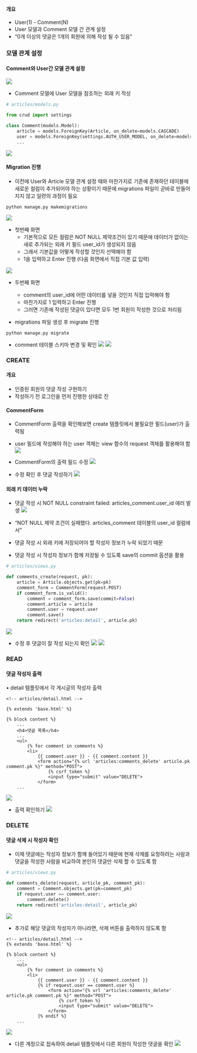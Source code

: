 #### 개요
-  User(1) - Comment(N)
-  User 모델과 Comment 모델 간 관계 설정
-  “0개 이상의 댓글은 1개의 회원에 의해 작성 될 수 있음”

### 모델 관계 설정
#### Comment와 User간 모델 관계 설정
![](assets/14.%201%20to%20N%20%20(User%20-%20Comment).png)

- Comment 모델에 User 모델을 참조하는 외래 키 작성
```python
# articles/models.py

from crud import settings

class Comment(models.Model):
	article = models.ForeignKey(Article, on_delete=models.CASCADE)
	user = models.ForeignKey(settings.AUTH_USER_MODEL, on_delete=models.CASCADE)
	...
```
![](assets/14.%201%20to%20N%20%20(User%20-%20Comment)-1.png)

#### Migration 진행
- 이전에 User와 Article 모델 관계 설정 때와 마찬가지로 기존에 존재하던 테이블에 새로운 컬럼이 추가되어야 하는 상황이기 때문에 migrations 파일이 곧바로 만들어지지 않고 일련의 과정이 필요
```shell
python manage.py makemigrations
```

![](assets/14.%201%20to%20N%20%20(User%20-%20Comment)-2.png)
- 첫번째 화면
	- 기본적으로 모든 컬럼은 NOT NULL 제약조건이 있기 때문에 데이터가 없이는 <br>새로 추가되는 외래 키 필드 user_id가 생성되지 않음
	- 그래서 기본값을 어떻게 작성할 것인지 선택해야 함
	- 1을 입력하고 Enter 진행 (다음 화면에서 직접 기본 값 입력)

![](assets/14.%201%20to%20N%20%20(User%20-%20Comment)-3.png)
- 두번째 화면
	- comment의 user_id에 어떤 데이터를 넣을 것인지 직접 입력해야 함
	- 마찬가지로 1 입력하고 Enter 진행
	- 그러면 기존에 작성된 댓글이 있다면 모두 1번 회원이 작성한 것으로 처리됨

- migrations 파일 생성 후 migrate 진행
```shell
python manage.py migrate
```

-  comment 테이블 스키마 변경 및 확인
![](assets/14.%201%20to%20N%20%20(User%20-%20Comment)-4.png)
![](assets/14.%201%20to%20N%20%20(User%20-%20Comment)-5.png)


### CREATE
#### 개요
- 인증된 회원의 댓글 작성 구현하기
- 작성하기 전 로그인을 먼저 진행한 상태로 진

#### CommentForm
-  CommentForm 출력을 확인해보면 create 템플릿에서 불필요한 필드(user)가 출력됨
-  user 필드에 작성해야 하는 user 객체는 view 함수의 request 객체를 활용해야 함
![](assets/14.%201%20to%20N%20%20(User%20-%20Comment)-6.png)

- CommentForm의 출력 필드 수정
![](assets/14.%201%20to%20N%20%20(User%20-%20Comment)-7.png)

- 수정 확인 후 댓글 작성하기 
![](assets/14.%201%20to%20N%20%20(User%20-%20Comment)-8.png)

#### 외래 키 데이터 누락
- 댓글 작성 시 NOT NULL constraint failed: articles_comment.user_id 에러 발생
![](assets/14.%201%20to%20N%20%20(User%20-%20Comment)-9.png)
-  “NOT NULL 제약 조건이 실패했다. articles_comment 테이블의 user_id 컬럼에서”
-  댓글 작성 시 외래 키에 저장되어야 할 작성자 정보가 누락 되었기 때문

- 댓글 작성 시 작성자 정보가 함께 저장될 수 있도록 save의 commit 옵션을 활용
```python
# articles/views.py

def comments_create(request, pk):
	article = Article.objects.get(pk=pk)
	comment_form = CommentForm(request.POST)
	if comment_form.is_valid():
		comment = comment_form.save(commit=False)
		comment.article = article
		comment.user = request.user
		comment.save()
	return redirect('articles:detail', article.pk)
```

![](assets/14.%201%20to%20N%20%20(User%20-%20Comment)-10.png)

- 수정 후 댓글이 잘 작성 되는지 확인
![](assets/14.%201%20to%20N%20%20(User%20-%20Comment)-11.png)
![](assets/14.%201%20to%20N%20%20(User%20-%20Comment)-12.png)


### READ
#### 댓글 작성자 출력
• detail 템플릿에서 각 게시글의 작성자 출력
```django
<!-- articles/detail.html -->

{% extends 'base.html' %}

{% block content %}
	...
	<h4>댓글 목록</h4>
	... 
	<ul>
		{% for comment in comments %}
		<li>
			{{ comment.user }} - {{ comment.content }}
			<form action="{% url 'articles:comments_delete' article.pk comment.pk %}" method="POST">
				{% csrf_token %}
				<input type="submit" value="DELETE">
			</form>
	...

```

![](assets/14.%201%20to%20N%20%20(User%20-%20Comment)-13.png)

- 출력 확인하기
![](assets/14.%201%20to%20N%20%20(User%20-%20Comment)-14.png)

### DELETE
#### 댓글 삭제 시 작성자 확인
- 이제 댓글에는 작성자 정보가 함께 들어있기 때문에 현재 삭제를 요청하려는 사람과 댓글을 작성한 사람을 비교하여 본인의 댓글만 삭제 할 수 있도록 함
```python
# articles/views.py

def comments_delete(request, article_pk, comment_pk):
	comment = Comment.objects.get(pk=comment_pk)
	if request.user == comment.user:
		comment.delete()
	return redirect('articles:detail', article_pk)

```

![](assets/14.%201%20to%20N%20%20(User%20-%20Comment)-15.png)

- 추가로 해당 댓글의 작성자가 아니라면, 삭제 버튼을 출력하지 않도록 함
```django
<!-- articles/detail.html -->
{% extends 'base.html' %}

{% block content %}
	...
	<ul>
		{% for comment in comments %}
		<li>
			{{ comment.user }} - {{ comment.content }}
			{% if request.user == comment.user %}
				<form action="{% url 'articles:comments_delete' article.pk comment.pk %}" method="POST">
					{% csrf_token %}
					<input type="submit" value="DELETE">
				</form>
			{% endif %}
	...

```

![](assets/14.%201%20to%20N%20%20(User%20-%20Comment)-16.png)


- 다른 계정으로 접속하여 detail 템플릿에서 다른 회원이 작성한 댓글을 확인
![](assets/14.%201%20to%20N%20%20(User%20-%20Comment)-17.png)